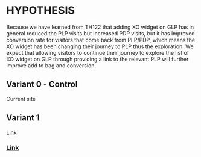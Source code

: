 # HYPOTHESIS
Because we have learned from TH122 that adding XO widget on GLP has in general reduced the PLP visits but increased PDP visits, but it has improved conversion rate for visitors that come back from PLP/PDP, which means the XO widget has been changing their journey to PLP thus the exploration. We expect that allowing visitors to continue their journey to explore the list of XO widget on GLP through providing a link to the relevant PLP will further improve add to bag and conversion. 


## Variant 0 - Control
Current site

## Variant 1 
[Link](https://www.figma.com/file/evssxe4zzAzJMWVLS1ZLsj/TH238---Add-link-to-PLP?node-id=0%3A1&t=my1VRjrOMs38pcE5-1) 


### [Link](https://app.asana.com/0/1142740092692434/1204373415164256/f)